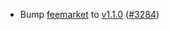 - Bump [feemarket](https://github.com/skip-mev/feemarket) to
    [v1.1.0](https://github.com/skip-mev/feemarket/releases/tag/v1.1.0)
    ([\#3284](https://github.com/cosmos/gaia/pull/3284))